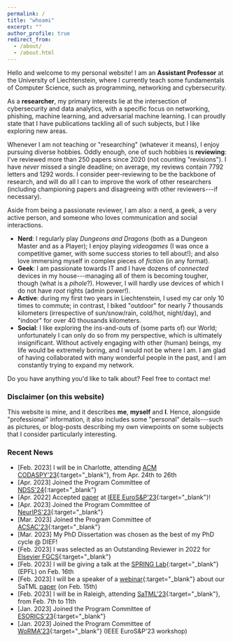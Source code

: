 ```yaml
---
permalink: /
title: "whoami"
excerpt: ""
author_profile: true
redirect_from: 
  - /about/
  - /about.html
---
```

Hello and welcome to my personal website! I am an **Assistant Professor** at the University of Liechtenstein, where I currently teach some fundamentals of Computer Science, such as programming, networking and cybersecurity. 

As a **researcher**, my primary interests lie at the intersection of cybersecurity and data analytics, with a specific focus on networking, phishing, machine learning, and adversarial machine learning. I can proudly state that I have publications tackling all of such subjects, but I like exploring new areas. 

Whenever I am not teaching or "researching" (whatever it means), I enjoy pursuing diverse hobbies. Oddly enough, one of such hobbies is **reviewing**: I've reviewed more than 250 papers since 2020 (not counting "revisions"). I have _never_ missed a single deadline; on average, my reviews contain 7792 letters and 1292 words. I consider peer-reviewing to be the backbone of research, and will do all I can to improve the work of other researchers (including championing papers and disagreeing with other reviewers---if necessary). 

Aside from being a passionate reviewer, I am also: a nerd, a geek, a very active person, and someone who loves communication and social interactions.
* **Nerd**: I regularly play _Dungeons and Dragons_ (both as a Dungeon Master and as a Player); I enjoy playing _videogames_ (I was once a competitive gamer, with some success stories to tell about!); and also love immersing myself in complex pieces of *fiction* (in any format).
* **Geek**: I am passionate towards IT and I have dozens of _connected_ devices in my house---managing all of them is becoming tougher, though (what is a _pihole_?). However, I will hardly use devices of which I do not have _root_ rights (admin power!). 
* **Active**: during my first two years in Liechtenstein, I used my car only 10 times to commute; in contrast, I biked "outdoor" for nearly 7 thousands kilometers (irrespective of sun/snow/rain, cold/hot, night/day), and "indoor" for over 40 thousands kilometers. 
* **Social**: I like exploring the ins-and-outs of (some parts of) our World; unfortunately I can only do so from my perspective, which is ultimately insignificant. Without actively engaging with other (human) beings, my life would be extremely boring, and I would not be where I am. I am glad of having collaborated with many wonderful people in the past, and I am constantly trying to expand my network.  

Do you have anything you'd like to talk about? Feel free to contact me!

### Disclaimer (on this website)

This website is mine, and it describes **me**, **myself** and **I**. Hence, alongside "professional" information, it also includes some "personal" details---such as pictures, or blog-posts describing my own viewpoints on some subjects that I consider particularly interesting.


### Recent News

* [Feb. 2023] <i class="fa fa-plane"></i> I will be in Charlotte, attending [ACM CODASPY'23](http://www.codaspy.org/2023/){:target="_blank"}, from Apr. 24th to 26th
* [Apr. 2023] <i class="fa fa-users"></i> Joined the Program Committee of [NDSS'24](https://www.ndss-symposium.org/ndss2024/leadership/program-committee/){:target="_blank"} 
* [Apr. 2022] <i class="fa fa-newspaper"></i> Accepted [paper](publications/) at [IEEE EuroS&P'23](https://eurosp2023.ieee-security.org/accepted_and_awards.html){:target="_blank"}!
* [Apr. 2023] <i class="fa fa-users"></i> Joined the Program Committee of [NeurIPS'23](https://nips.cc/Conferences/2023/ProgramCommittee){:target="_blank"} 
* [Mar. 2023] <i class="fa fa-users"></i> Joined the Program Committee of [ACSAC'23](https://www.acsac.org/2023/committees/organizing/){:target="_blank"} 
* [Mar. 2023] <i class="fa fa-award"></i> My PhD Dissertation was chosen as the best of my PhD cycle @ DIEF!
* [Feb. 2023] <i class="fa fa-award"></i> I was selected as an Outstanding Reviewer in 2022 for [Elsevier FGCS](https://www.sciencedirect.com/journal/future-generation-computer-systems/about/news){:target="_blank"} 
* [Feb. 2023] <i class="fa fa-comment-dots"></i> I will be giving a talk at the [SPRING Lab](https://spring.epfl.ch/research/){:target="_blank"} (EPFL) on Feb. 16th
* [Feb. 2023] <i class="fa fa-comment-dots"></i> I will be a speaker of a [webinar](https://us06web.zoom.us/webinar/register/5616759829947/WN_b5VZdl8jQ4uMJzDTe0y1LQ){:target="_blank"} about our SaTML [paper](https://www.giovanniapruzzese.com/publications/satml23) (on Feb. 15th)
* [Feb. 2023] <i class="fa fa-plane"></i> I will be in Raleigh, attending [SaTML'23](https://satml.org/){:target="_blank"}, from Feb. 7th to 11th
* [Jan. 2023] <i class="fa fa-users"></i> Joined the Program Committee of [ESORICS'23](https://esorics2023.org/organizers/pcmembers/){:target="_blank"}
* [Jan. 2023] <i class="fa fa-users"></i> Joined the Program Committee of [WoRMA'23](https://worma.gitlab.io/2023/){:target="_blank"} (IEEE EuroS&P'23 workshop)

